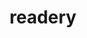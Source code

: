 ---
img: assets/images/readery.png
title: readery
tags: 
   - android development
   - flutter
url: 
---